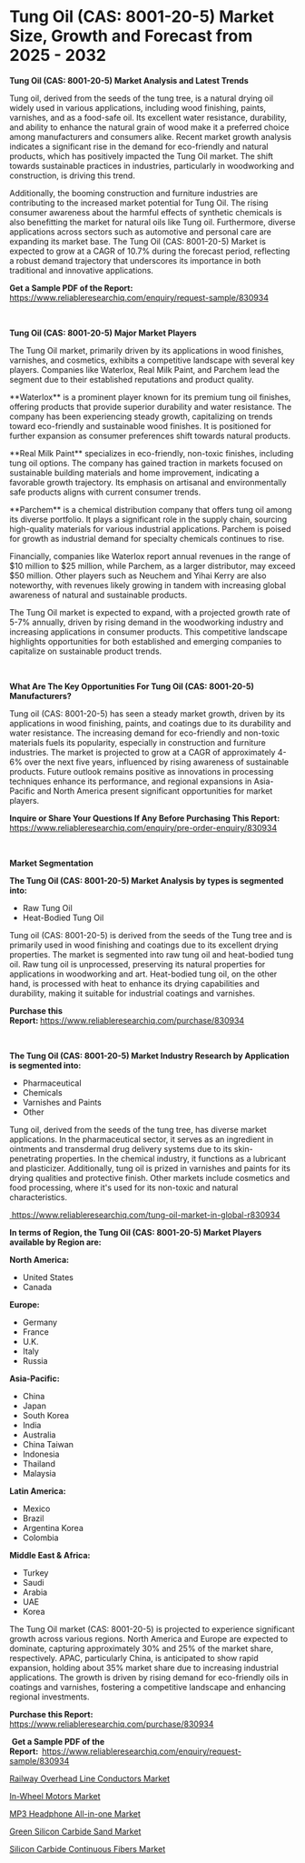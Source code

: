 <p><h1>Tung Oil (CAS: 8001-20-5) Market Size, Growth and Forecast from 2025 - 2032</h1></p><p><strong>Tung Oil (CAS: 8001-20-5) Market Analysis and Latest Trends</strong></p>
<p><p>Tung oil, derived from the seeds of the tung tree, is a natural drying oil widely used in various applications, including wood finishing, paints, varnishes, and as a food-safe oil. Its excellent water resistance, durability, and ability to enhance the natural grain of wood make it a preferred choice among manufacturers and consumers alike. Recent market growth analysis indicates a significant rise in the demand for eco-friendly and natural products, which has positively impacted the Tung Oil market. The shift towards sustainable practices in industries, particularly in woodworking and construction, is driving this trend.</p><p>Additionally, the booming construction and furniture industries are contributing to the increased market potential for Tung Oil. The rising consumer awareness about the harmful effects of synthetic chemicals is also benefitting the market for natural oils like Tung oil. Furthermore, diverse applications across sectors such as automotive and personal care are expanding its market base. The Tung Oil (CAS: 8001-20-5) Market is expected to grow at a CAGR of 10.7% during the forecast period, reflecting a robust demand trajectory that underscores its importance in both traditional and innovative applications.</p></p>
<p><strong>Get a Sample PDF of the Report:&nbsp;</strong> <a href="https://www.reliableresearchiq.com/enquiry/request-sample/830934?utm_campaign=1129&utm_medium=2&utm_source=Github&utm_content=ia&utm_term=25032025&utm_id=tung-oil-cas-8001-20-5">https://www.reliableresearchiq.com/enquiry/request-sample/830934</a></p>
<p>&nbsp;</p>
<p><strong>Tung Oil (CAS: 8001-20-5) Major Market Players</strong></p>
<p><p>The Tung Oil market, primarily driven by its applications in wood finishes, varnishes, and cosmetics, exhibits a competitive landscape with several key players. Companies like Waterlox, Real Milk Paint, and Parchem lead the segment due to their established reputations and product quality.</p><p>**Waterlox** is a prominent player known for its premium tung oil finishes, offering products that provide superior durability and water resistance. The company has been experiencing steady growth, capitalizing on trends toward eco-friendly and sustainable wood finishes. It is positioned for further expansion as consumer preferences shift towards natural products.</p><p>**Real Milk Paint** specializes in eco-friendly, non-toxic finishes, including tung oil options. The company has gained traction in markets focused on sustainable building materials and home improvement, indicating a favorable growth trajectory. Its emphasis on artisanal and environmentally safe products aligns with current consumer trends.</p><p>**Parchem** is a chemical distribution company that offers tung oil among its diverse portfolio. It plays a significant role in the supply chain, sourcing high-quality materials for various industrial applications. Parchem is poised for growth as industrial demand for specialty chemicals continues to rise.</p><p>Financially, companies like Waterlox report annual revenues in the range of $10 million to $25 million, while Parchem, as a larger distributor, may exceed $50 million. Other players such as Neuchem and Yihai Kerry are also noteworthy, with revenues likely growing in tandem with increasing global awareness of natural and sustainable products.</p><p>The Tung Oil market is expected to expand, with a projected growth rate of 5-7% annually, driven by rising demand in the woodworking industry and increasing applications in consumer products. This competitive landscape highlights opportunities for both established and emerging companies to capitalize on sustainable product trends.</p></p>
<p>&nbsp;</p>
<p><strong>What Are The Key Opportunities For Tung Oil (CAS: 8001-20-5) Manufacturers?</strong></p>
<p><p>Tung oil (CAS: 8001-20-5) has seen a steady market growth, driven by its applications in wood finishing, paints, and coatings due to its durability and water resistance. The increasing demand for eco-friendly and non-toxic materials fuels its popularity, especially in construction and furniture industries. The market is projected to grow at a CAGR of approximately 4-6% over the next five years, influenced by rising awareness of sustainable products. Future outlook remains positive as innovations in processing techniques enhance its performance, and regional expansions in Asia-Pacific and North America present significant opportunities for market players.</p></p>
<p><strong>Inquire or Share Your Questions If Any Before Purchasing This Report:</strong> <a href="https://www.reliableresearchiq.com/enquiry/pre-order-enquiry/830934?utm_campaign=1129&utm_medium=2&utm_source=Github&utm_content=ia&utm_term=25032025&utm_id=tung-oil-cas-8001-20-5">https://www.reliableresearchiq.com/enquiry/pre-order-enquiry/830934</a></p>
<p>&nbsp;</p>
<p><strong>Market Segmentation</strong></p>
<p><strong>The Tung Oil (CAS: 8001-20-5) Market Analysis by types is segmented into:</strong></p>
<p><ul><li>Raw Tung Oil</li><li>Heat-Bodied Tung Oil</li></ul></p>
<p><p>Tung oil (CAS: 8001-20-5) is derived from the seeds of the Tung tree and is primarily used in wood finishing and coatings due to its excellent drying properties. The market is segmented into raw tung oil and heat-bodied tung oil. Raw tung oil is unprocessed, preserving its natural properties for applications in woodworking and art. Heat-bodied tung oil, on the other hand, is processed with heat to enhance its drying capabilities and durability, making it suitable for industrial coatings and varnishes.</p></p>
<p><strong>Purchase this Report:&nbsp;</strong><a href="https://www.reliableresearchiq.com/purchase/830934?utm_campaign=1129&utm_medium=2&utm_source=Github&utm_content=ia&utm_term=25032025&utm_id=tung-oil-cas-8001-20-5">https://www.reliableresearchiq.com/purchase/830934</a></p>
<p>&nbsp;</p>
<p><strong>The Tung Oil (CAS: 8001-20-5) Market Industry Research by Application is segmented into:</strong></p>
<p><ul><li>Pharmaceutical</li><li>Chemicals</li><li>Varnishes and Paints</li><li>Other</li></ul></p>
<p><p>Tung oil, derived from the seeds of the tung tree, has diverse market applications. In the pharmaceutical sector, it serves as an ingredient in ointments and transdermal drug delivery systems due to its skin-penetrating properties. In the chemical industry, it functions as a lubricant and plasticizer. Additionally, tung oil is prized in varnishes and paints for its drying qualities and protective finish. Other markets include cosmetics and food processing, where it's used for its non-toxic and natural characteristics.</p></p>
<p><a href="https://www.reliableresearchiq.com/tung-oil-market-in-global-r830934?utm_campaign=1129&utm_medium=2&utm_source=Github&utm_content=ia&utm_term=25032025&utm_id=tung-oil-cas-8001-20-5">&nbsp;https://www.reliableresearchiq.com/tung-oil-market-in-global-r830934</a></p>
<p><strong>In terms of Region, the Tung Oil (CAS: 8001-20-5) Market Players available by Region are:</strong></p>
<p>
    <p> <strong> North America: </strong>
        <ul>
            <li>United States</li>
            <li>Canada</li>
        </ul>
        </p> 
    <p> <strong> Europe: </strong>
        <ul>
            <li>Germany</li>
            <li>France</li>
            <li>U.K.</li>
            <li>Italy</li>
            <li>Russia</li>
        </ul>
        </p> 
    <p> <strong> Asia-Pacific: </strong>
        <ul>
            <li>China</li>
            <li>Japan</li>
            <li>South Korea</li>
            <li>India</li>
            <li>Australia</li>
            <li>China Taiwan</li>
            <li>Indonesia</li>
            <li>Thailand</li>
            <li>Malaysia</li>
        </ul>
        </p> 
    <p> <strong> Latin America: </strong>
        <ul>
            <li>Mexico</li>
            <li>Brazil</li>
            <li>Argentina Korea</li>
            <li>Colombia</li>
        </ul>
        </p> 
    <p> <strong> Middle East & Africa: </strong>
        <ul>
            <li>Turkey</li>
            <li>Saudi</li>
            <li>Arabia</li>
            <li>UAE</li>
            <li>Korea</li>
        </ul>
    </p>
    </p>
<p><p>The Tung Oil market (CAS: 8001-20-5) is projected to experience significant growth across various regions. North America and Europe are expected to dominate, capturing approximately 30% and 25% of the market share, respectively. APAC, particularly China, is anticipated to show rapid expansion, holding about 35% market share due to increasing industrial applications. The growth is driven by rising demand for eco-friendly oils in coatings and varnishes, fostering a competitive landscape and enhancing regional investments.</p></p>
<p><strong>Purchase this Report: </strong><a href="https://www.reliableresearchiq.com/purchase/830934?utm_campaign=1129&utm_medium=2&utm_source=Github&utm_content=ia&utm_term=25032025&utm_id=tung-oil-cas-8001-20-5">https://www.reliableresearchiq.com/purchase/830934</a></p>
<p>&nbsp;<strong>Get a Sample PDF of the Report:&nbsp;&nbsp;</strong><a href="https://www.reliableresearchiq.com/enquiry/request-sample/830934?utm_campaign=1129&utm_medium=2&utm_source=Github&utm_content=ia&utm_term=25032025&utm_id=tung-oil-cas-8001-20-5">https://www.reliableresearchiq.com/enquiry/request-sample/830934</a></p>
<p><strong></strong></p>
<p><p><a href="https://github.com/snapetylerho/Market-Research-Report-List-1/blob/main/railway-overhead-line-conductors-market.md?utm_campaign=1129&utm_medium=2&utm_source=Github&utm_content=ia&utm_term=25032025&utm_id=tung-oil-cas-8001-20-5">Railway Overhead Line Conductors Market</a></p><p><a href="https://github.com/trenkkwasek84/Market-Research-Report-List-1/blob/main/in-wheel-motors-market.md?utm_campaign=1129&utm_medium=2&utm_source=Github&utm_content=ia&utm_term=25032025&utm_id=tung-oil-cas-8001-20-5">In-Wheel Motors Market</a></p><p><a href="https://github.com/iwanesucices/Market-Research-Report-List-1/blob/main/mp3-headphone-all-in-one-market.md?utm_campaign=1129&utm_medium=2&utm_source=Github&utm_content=ia&utm_term=25032025&utm_id=tung-oil-cas-8001-20-5">MP3 Headphone All-in-one Market</a></p><p><a href="https://github.com/sulvantomppa/Market-Research-Report-List-1/blob/main/green-silicon-carbide-sand-market.md?utm_campaign=1129&utm_medium=2&utm_source=Github&utm_content=ia&utm_term=25032025&utm_id=tung-oil-cas-8001-20-5">Green Silicon Carbide Sand Market</a></p><p><a href="https://github.com/stunzkocotpv/Market-Research-Report-List-1/blob/main/silicon-carbide-continuous-fibers-market.md?utm_campaign=1129&utm_medium=2&utm_source=Github&utm_content=ia&utm_term=25032025&utm_id=tung-oil-cas-8001-20-5">Silicon Carbide Continuous Fibers Market</a></p></p>